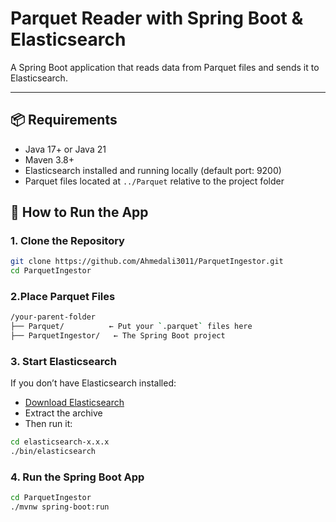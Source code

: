 # Parquet Reader with Spring Boot & Elasticsearch

A Spring Boot application that reads data from Parquet files and sends it to Elasticsearch.

---

## 📦 Requirements

- Java 17+ or Java 21
- Maven 3.8+
- Elasticsearch installed and running locally (default port: 9200)
- Parquet files located at `../Parquet` relative to the project folder


## 🚀 How to Run the App
  ### 1. Clone the Repository

```bash
git clone https://github.com/Ahmedali3011/ParquetIngestor.git
cd ParquetIngestor
```

  ### 2.Place Parquet Files
```bash
/your-parent-folder
├── Parquet/          ← Put your `.parquet` files here
├── ParquetIngestor/   ← The Spring Boot project
```

  ### 3. Start Elasticsearch

If you don’t have Elasticsearch installed:

- [Download Elasticsearch](https://www.elastic.co/downloads/elasticsearch)
- Extract the archive
- Then run it:

```bash
cd elasticsearch-x.x.x
./bin/elasticsearch
```

  ### 4. Run the Spring Boot App
```bash
cd ParquetIngestor
./mvnw spring-boot:run
```
